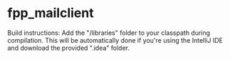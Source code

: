 # fpp_mailclient

Build instructions:
  Add the "/libraries" folder to your classpath during compilation. 
  This will be automatically done if you're using the IntelliJ IDE and download the provided ".idea" folder.
  
  
